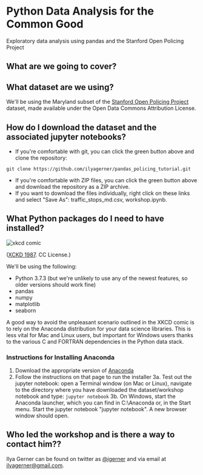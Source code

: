 # Python Data Analysis for the Common Good
Exploratory data analysis using pandas and the Stanford Open Policing Project

## What are we going to cover?

## What dataset are we using?
We'll be using the Maryland subset of the [Stanford Open Policing Project](https://openpolicing.stanford.edu) dataset, made available under the Open Data Commons Attribution License.

## How do I download the dataset and the associated jupyter notebooks?
- If you're comfortable with git, you can click the green button above and clone the repository:
```
git clone https://github.com/ilyagerner/pandas_policing_tutorial.git
```
- If you're comfortable with ZIP files, you can click the green button above and download the repository as a ZIP archive.
- If you want to download the files individually, right click on these links and select "Save As": traffic_stops_md.csv, workshop.ipynb.

## What Python packages do I need to have installed?
![xkcd comic](https://imgs.xkcd.com/comics/python_environment.png "The Python environmental protection agency wants to seal it in a cement chamber, with pictorial messages to future civilizations warning them about the danger of using sudo to install random Python packages.")

([XCKD 1987](https://xkcd.com/1987/). CC License.)

We'll be using the following:
- Python 3.7.3 (but we're unlikely to use any of the newest features, so older versions should work fine)
- pandas
- numpy
- matplotlib
- seaborn

A good way to avoid the unpleasant scenario outlined in the XKCD comic is to rely on the Anaconda distribution for your data science libraries. This is less vital for Mac and Linux users, but important for Windows users thanks to the various C and FORTRAN dependencies in the Python data stack.

### Instructions for Installing Anaconda
1. Download the appropriate version of [Anaconda](https://www.anaconda.com/distribution/#download-section)
2. Follow the instructions on that page to run the installer
3a. Test out the jupyter notebook: open a Terminal window (on Mac or Linux), navigate to the directory where you have downloaded the dataset/workshop notebook and type:
`
jupyter notebook
`
3b. On Windows, start the Anaconda launcher, which you can find in C:\Anaconda or, in the Start menu. Start the jupyter notebook "jupyter notebook". A new browser window should open.

## Who led the workshop and is there a way to contact him??
Ilya Gerner can be found on twitter as [@igerner](https://twitter.com/igerner) and via email at ilyagerner@gmail.com.
